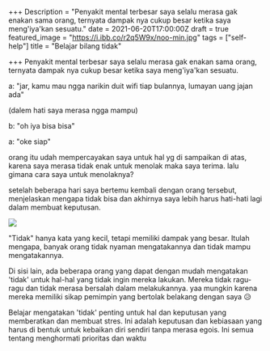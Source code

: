 +++
Description = "Penyakit mental terbesar saya selalu merasa gak enakan sama orang, ternyata dampak nya cukup besar ketika saya meng'iya'kan sesuatu."
date = 2021-06-20T17:00:00Z
draft = true
featured_image = "https://i.ibb.co/r2q5W9x/noo-min.jpg"
tags = ["self-help"]
title = "Belajar bilang tidak"

+++
Penyakit mental terbesar saya selalu merasa gak enakan sama orang, ternyata dampak nya cukup besar ketika saya meng'iya'kan sesuatu.

a: "jar, kamu mau ngga narikin duit wifi tiap bulannya, lumayan uang jajan ada"

(dalem hati saya merasa ngga mampu)

b: "oh iya bisa bisa"

a: "oke siap"

orang itu udah mempercayakan saya untuk hal yg di sampaikan di atas, karena saya merasa tidak enak untuk menolak maka saya terima. lalu gimana cara saya untuk menolaknya?

setelah beberapa hari saya bertemu kembali dengan orang tersebut, menjelaskan mengapa tidak bisa dan akhirnya saya lebih harus hati-hati lagi dalam membuat keputusan.

![](https://i.ibb.co/4thjYnX/say-no-min.jpg)

"Tidak" hanya kata yang kecil, tetapi memiliki dampak yang besar. Itulah mengapa, banyak orang tidak nyaman mengatakannya dan tidak mampu mengatakannya.

Di sisi lain, ada beberapa orang yang dapat dengan mudah mengatakan 'tidak' untuk hal-hal yang tidak ingin mereka lakukan. Mereka tidak ragu-ragu dan tidak merasa bersalah dalam melakukannya. yaa mungkin karena mereka memiliki sikap pemimpin yang bertolak belakang dengan saya 😥

Belajar mengatakan 'tidak' penting untuk hal dan keputusan yang memberatkan dan membuat stres. Ini adalah keputusan dan kebiasaan yang harus di bentuk untuk kebaikan diri sendiri tanpa merasa egois. Ini semua tentang menghormati prioritas dan waktu